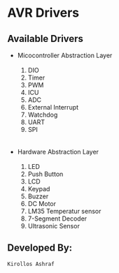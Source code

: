 # AVR Drivers

## Available Drivers

* Micocontroller Abstraction Layer <br><br>
	1. DIO <br>
	2. Timer <br>
	3. PWM <br>
	4. ICU <br>
	5. ADC <br>
	6. External Interrupt <br>
	7. Watchdog <br>
	8. UART <br>
	9. SPI <br>
 <br><br>
* Hardware Abstraction Layer <br><br>
	1. LED <br>
	2. Push Button <br>
	3. LCD <br>
	4. Keypad <br>
	5. Buzzer <br>
	6. DC Motor <br>
	7. LM35 Temperatur sensor <br>
	8. 7-Segment Decoder <br>
	9. Ultrasonic Sensor <br>
	

## Developed By:

    Kirollos Ashraf

